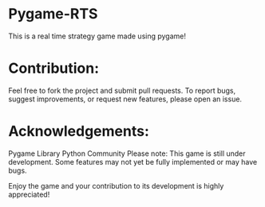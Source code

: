 # Pygame-RTS

This is a real time strategy game made using pygame!


# Contribution:
Feel free to fork the project and submit pull requests. To report bugs, suggest improvements, or request new features, please open an issue.

# Acknowledgements:
Pygame Library
Python Community
Please note: This game is still under development. Some features may not yet be fully implemented or may have bugs.

Enjoy the game and your contribution to its development is highly appreciated!